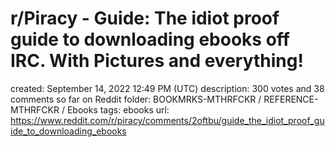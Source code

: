 # r/Piracy - Guide: The idiot proof guide to downloading ebooks off IRC. With Pictures and everything!

created: September 14, 2022 12:49 PM (UTC)
description: 300 votes and 38 comments so far on Reddit
folder: BOOKMRKS-MTHRFCKR / REFERENCE-MTHRFCKR / Ebooks
tags: ebooks
url: https://www.reddit.com/r/piracy/comments/2oftbu/guide_the_idiot_proof_guide_to_downloading_ebooks